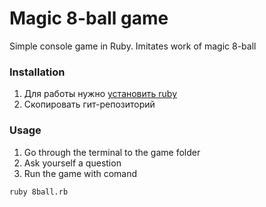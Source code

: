 # Magic 8-ball game
Simple console game in Ruby.
Imitates work of magic 8-ball 

### Installation
1. Для работы нужно [установить ruby][1]
2. Скопировать гит-репозиторий

### Usage
1. Go through the terminal to the game folder
2. Ask yourself a question
3. Run the game with comand
```
ruby 8ball.rb
```

[1]: https://www.ruby-lang.org/ru/documentation/installation/
